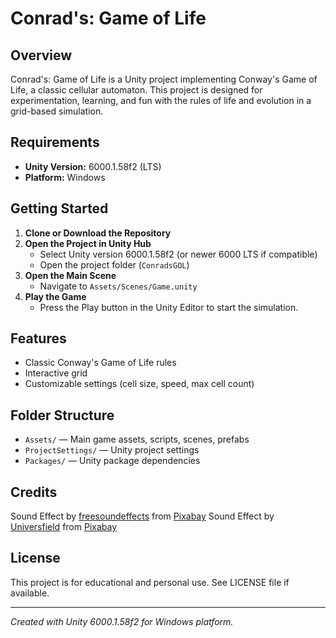 
# Conrad's: Game of Life

## Overview

Conrad's: Game of Life is a Unity project implementing Conway's Game of Life, a classic cellular automaton. This project is designed for experimentation, learning, and fun with the rules of life and evolution in a grid-based simulation.

## Requirements

- **Unity Version:** 6000.1.58f2 (LTS)
- **Platform:** Windows

## Getting Started

1. **Clone or Download the Repository**
2. **Open the Project in Unity Hub**
	- Select Unity version 6000.1.58f2 (or newer 6000 LTS if compatible)
	- Open the project folder (`ConradsGOL`)
3. **Open the Main Scene**
	- Navigate to `Assets/Scenes/Game.unity`
4. **Play the Game**
	- Press the Play button in the Unity Editor to start the simulation.

## Features

- Classic Conway's Game of Life rules
- Interactive grid
- Customizable settings (cell size, speed, max cell count)

## Folder Structure

- `Assets/` — Main game assets, scripts, scenes, prefabs
- `ProjectSettings/` — Unity project settings
- `Packages/` — Unity package dependencies

## Credits
Sound Effect by <a href="https://pixabay.com/users/freesoundeffects-48326557/?utm_source=link-attribution&utm_medium=referral&utm_campaign=music&utm_content=289742">freesoundeffects</a> from <a href="https://pixabay.com/sound-effects//?utm_source=link-attribution&utm_medium=referral&utm_campaign=music&utm_content=289742">Pixabay</a>
Sound Effect by <a href="https://pixabay.com/users/universfield-28281460/?utm_source=link-attribution&utm_medium=referral&utm_campaign=music&utm_content=293341">Universfield</a> from <a href="https://pixabay.com/sound-effects//?utm_source=link-attribution&utm_medium=referral&utm_campaign=music&utm_content=293341">Pixabay</a>

## License

This project is for educational and personal use. See LICENSE file if available.

---
*Created with Unity 6000.1.58f2 for Windows platform.*
